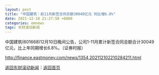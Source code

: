 ```yaml
---
layout: post
title: "中国建筑：前11月新签合同总额30049亿元 同比增6.8%"
date: 2021-12-10 21:27:58 +0800
categories: emnews
tags: 东财滚动新闻
---
```


中国建筑(601668)12月10日晚间公告，公司1-11月累计新签合同总额合计30049亿元，比上年同期增长6.8%。（证券时报）

<http://finance.eastmoney.com/news/1354,202112102210284211.html>

[返回东财滚动新闻](//finews.withounder.com/emnews/)｜[返回首页](//finews.withounder.com/)